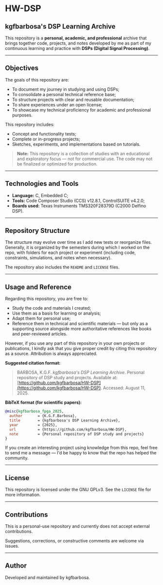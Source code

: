 # HW-DSP
## kgfbarbosa's DSP Learning Archive

This repository is a **personal, academic, and professional** archive that brings together code, projects, and notes developed by me as part of my continuous learning and practice with **DSPs (Digital Signal Processing)**.

---

## Objectives

The goals of this repository are:

- To document my journey in studying and using DSPs;  
- To consolidate a personal technical reference base;  
- To structure projects with clear and reusable documentation;  
- To share experiences under an open license;  
- To showcase my technical proficiency for academic and professional purposes.

This repository includes:

- Concept and functionality tests;  
- Complete or in-progress projects;  
- Sketches, experiments, and implementations based on tutorials.

> **Note:** This repository is a collection of studies with an educational and exploratory focus — not for commercial use. The code may not be finalized or optimized for production.

---

## Technologies and Tools

- **Language:** C, Embedded C;  
- **Tools:** Code Composer Studio (CCS) v12.8.1, ControlSUITE v4.2.0;  
- **Boards used:** Texas Instruments TMS320F28379D (C2000 Delfino DSP).

---

## Repository Structure

The structure may evolve over time as I add new tests or reorganize files. Generally, it is organized by the semesters during which I worked on the repo, with folders for each project or experiment (including code, constraints, simulations, and notes when necessary).

The repository also includes the `README` and `LICENSE` files.

---

## Usage and Reference

Regarding this repository, you are free to:

- Study the code and materials I created;  
- Use them as a basis for learning or analysis;  
- Adapt them for personal use;  
- Reference them in technical and scientific materials — but only as a supporting source alongside more authoritative references like books and peer-reviewed articles.

However, if you use any part of this repository in your own projects or publications, I kindly ask that you give proper credit by citing this repository as a source. Attribution is always appreciated.

**Suggested citation format:**

> BARBOSA, K.G.F. *kgfbarbosa's DSP Learning Archive*. Personal repository of DSP study and projects. Available at: [https://github.com/kgfbarbosa/HW-DSP](https://github.com/kgfbarbosa/HW-DSP). Accessed: August 11, 2025.

**BibTeX format (for scientific papers):**

```bibtex
@misc{kgfbarbosa_fpga_2025,
  author       = {K.G.F.Barbosa},
  title        = {kgfbarbosa's DSP Learning Archive},
  year         = {2025},
  url          = {https://github.com/kgfbarbosa/HW-DSP},
  note         = {Personal repository of DSP study and projects}
}
```
If you create an interesting project using knowledge from this repo, feel free to send me a message — I'd be happy to know that the repo has helped the community.

---

## License

This repository is licensed under the GNU GPLv3.
See the `LICENSE` file for more information.

---

## Contributions

This is a personal-use repository and currently does not accept external contributions.

Suggestions, corrections, or constructive comments are welcome via issues.

---

## Author

Developed and maintained by kgfbarbosa.
